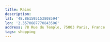 ```yaml
---
title: Rains
description:
lat: '48.861595153808594'
lon: '2.3570687770843506'
address: 78 Rue du Temple, 75003 Paris, France
tags: shopping
---
```


